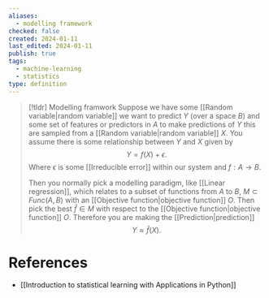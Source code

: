 ```yaml
---
aliases:
  - modelling framework
checked: false
created: 2024-01-11
last_edited: 2024-01-11
publish: true
tags:
  - machine-learning
  - statistics
type: definition
---
```

>[!tldr] Modelling framwork
>Suppose we have some [[Random variable|random variable]] we want to predict $Y$ (over a space $B$) and some set of features or predictors in $A$ to make predictions of $Y$ this are sampled from a [[Random variable|random variable]] $X$. You assume there is some relationship between $Y$ and $X$ given by
>$$Y = f(X) + \epsilon.$$
>Where $\epsilon$ is some [[Irreducible error]] within our system and $f: A \rightarrow B$.
>
>Then you normally pick a modelling paradigm, like [[Linear regression]], which relates to a subset of functions from $A$ to $B$, $M \subset Func(A,B)$ with an [[Objective function|objective function]] $O$. Then pick the best $\hat{f} \in M$ with respect to the [[Objective function|objective function]] $O$. Therefore you are making the [[Prediction|prediction]]
>$$Y \approx \hat{f}(X).$$

# References
- [[Introduction to statistical learning with Applications in Python]]

